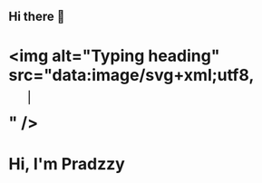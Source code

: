 ## Hi there 👋

<!-- First line: H1 with typing animation (SVG embedded as data URI) -->
# <img alt="Typing heading" src="data:image/svg+xml;utf8,<svg xmlns='http://www.w3.org/2000/svg' width='900' height='90' viewBox='0 0 900 90'><rect width='100%' height='100%' fill='transparent'/><defs><mask id='m'><rect x='0' y='0' width='0' height='100%' fill='white'><animate attributeName='width' from='0' to='880' dur='2.8s' fill='freeze' /></rect></mask></defs><text x='12' y='60' font-family='ui-monospace, SFMono-Regular, Menlo, Monaco, "Roboto Mono", "Helvetica Neue", monospace' font-size='48' fill='%23011117' mask='url(%23m)'>Hi, I'm Pradzzy</text><rect x='12' y='18' width='3' height='44' fill='%23011117'><animate attributeName='x' from='12' to='872' dur='2.8s' fill='freeze' /><animate attributeName='opacity' values='1;0;1' dur='0.7s' repeatCount='indefinite' begin='2.8s' /></rect></svg>" />

<!-- Fallback plain text heading (in case SVG fails to render) -->
# Hi, I'm Pradzzy

<!--
**prayasPradzzy/prayasPradzzy** is a ✨ _special_ ✨ repository because its `README.md` (this file) appears on your GitHub profile.

Here are some ideas to get you started:

- 🔭 I’m currently working on ...
- 🌱 I’m currently learning ...
- 👯 I’m looking to collaborate on ...
- 🤔 I’m looking for help with ...
- 💬 Ask me about ...
- 📫 How to reach me: ...
- 😄 Pronouns: ...
- ⚡ Fun fact: ...
-->
